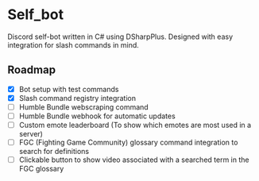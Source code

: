 # Self_bot

Discord self-bot written in C# using DSharpPlus. 
Designed with easy integration for slash commands in mind.






## Roadmap

- [x] Bot setup with test commands
- [x] Slash command registry integration
- [ ] Humble Bundle webscraping command
- [ ] Humble Bundle webhook for automatic updates
- [ ] Custom emote leaderboard (To show which emotes are most used in a server)
- [ ] FGC (Fighting Game Community) glossary command integration to search for definitions
- [ ] Clickable button to show video associated with a searched term in the FGC glossary
